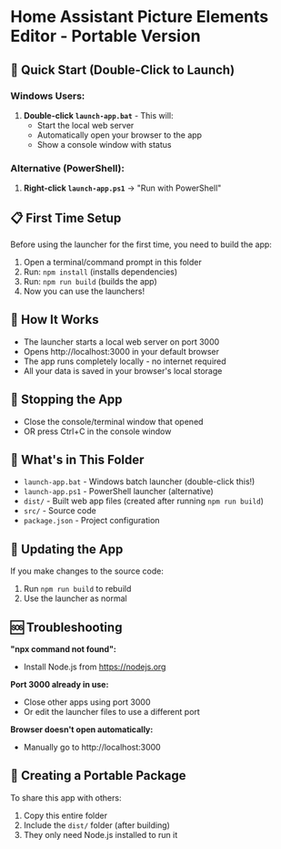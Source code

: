 # Home Assistant Picture Elements Editor - Portable Version

## 🚀 Quick Start (Double-Click to Launch)

### Windows Users:
1. **Double-click `launch-app.bat`** - This will:
   - Start the local web server
   - Automatically open your browser to the app
   - Show a console window with status

### Alternative (PowerShell):
1. **Right-click `launch-app.ps1`** → "Run with PowerShell"

## 📋 First Time Setup

Before using the launcher for the first time, you need to build the app:

1. Open a terminal/command prompt in this folder
2. Run: `npm install` (installs dependencies)
3. Run: `npm run build` (builds the app)
4. Now you can use the launchers!

## 🔧 How It Works

- The launcher starts a local web server on port 3000
- Opens http://localhost:3000 in your default browser
- The app runs completely locally - no internet required
- All your data is saved in your browser's local storage

## 🛑 Stopping the App

- Close the console/terminal window that opened
- OR press Ctrl+C in the console window

## 📁 What's in This Folder

- `launch-app.bat` - Windows batch launcher (double-click this!)
- `launch-app.ps1` - PowerShell launcher (alternative)
- `dist/` - Built web app files (created after running `npm run build`)
- `src/` - Source code
- `package.json` - Project configuration

## 🔄 Updating the App

If you make changes to the source code:
1. Run `npm run build` to rebuild
2. Use the launcher as normal

## 🆘 Troubleshooting

**"npx command not found":**
- Install Node.js from https://nodejs.org

**Port 3000 already in use:**
- Close other apps using port 3000
- Or edit the launcher files to use a different port

**Browser doesn't open automatically:**
- Manually go to http://localhost:3000

## 🎯 Creating a Portable Package

To share this app with others:
1. Copy this entire folder
2. Include the `dist/` folder (after building)
3. They only need Node.js installed to run it
